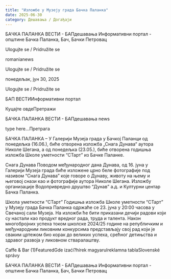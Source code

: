 ```yaml
---
title: "Изложбе у Музеју града Бачка Паланка"
date: 2025-06-30
category: Дешавања / Догађаји
---
```


БАЧКА ПАЛАНКА ВЕСТИ - БАПдешавања Информативни портал - општине Бачка Паланка, Бач, Бачки Петровац

Ulogujte se / Pridružite se

romanianews

Ulogujte se / Pridružite se

понедељак, јун 30, 2025

Ulogujte se / Pridružite se

БАП ВЕСТИИнформативни портал

Куцајте овдеПретражи

БАЧКА ПАЛАНКА ВЕСТИ - БАПдешавања news

type here...Претрага

БАЧКА ПАЛАНКА – У Галерији Музеја града у Бачкој Паланци од понедељка (16.06.), биће отворена изложба „Снага Дунава“ аутора Николе Шегана, а од понедељка (23.05.), биће отворена годишња изложба Школе уметности “СТарт” из Бачке Паланке.

Снага Дунава
Поводом међународног дана Дунава, од 16. јуна у Галерији Музеја града биће изложене црно беле фотографије под називом “Снага Дунава” које говоре о Дунаву, животу на њему и његовој снази као и фотографије аутора Николе Шегана.
Изложбу организације Водопривредно друштво “Дунав” а.д. и Културни центар Бачка Паланка.


Школа уметности “СТарт”
Годишња изложба Школе уметности “СТарт” у Музеју града Бачка Паланка одржаће се 23. јуна у 20:00 часова у Свечаној сали Музеја. На изложби ће бити приказани дечији радови који су настали као продукт вредног рада, труда и талента.
Након многобројних успеха током школске 2024/25 године на републичким и међународним ликовним конкурсима представљају свој рад који је сваким цртежом био корак до великих успеха, срећног детињства и здравог развоја у ликовном стваралаштву.

Caffe & Bar (1)FeaturedGde izaći?hírek magyarulreklamna tablaSlovenské správy

БАЧКА ПАЛАНКА ВЕСТИ - БАПдешавања Информативни портал - општине Бачка Паланка, Бач, Бачки Петровац
